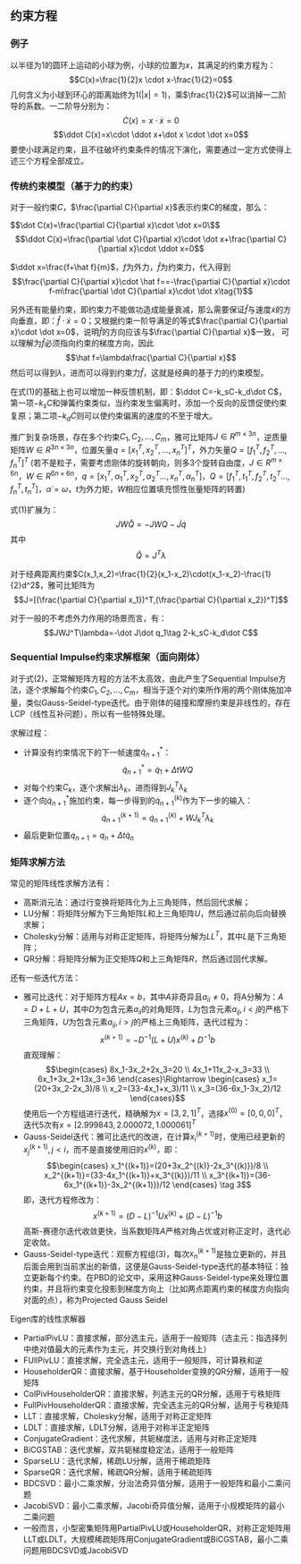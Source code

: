 ## 约束方程
### 例子
以半径为1的圆环上运动的小球为例，小球的位置为$x$，其满足的约束方程为：
$$C(x)=\frac{1}{2}x \cdot x-\frac{1}{2}=0$$
几何含义为小球到环心的距离始终为1($|x|=1$)，乘$\frac{1}{2}$可以消掉一二阶导的系数。一二阶导分别为：
$$\dot C(x)=x\cdot \dot x=0$$
$$\ddot C(x)=x\cdot \ddot x+\dot x \cdot \dot x=0$$
要使小球满足约束，且不往破坏约束条件的情况下演化，需要通过一定方式使得上述三个方程全部成立。

### 传统约束模型（基于力的约束）
对于一般约束$C$，$\frac{\partial C}{\partial x}$表示约束$C$的梯度，那么：

$$\dot C(x)=\frac{\partial C}{\partial x}\cdot \dot x=0\$$
$$\ddot C(x)=\frac{\partial \dot C}{\partial x}\cdot \dot x+\frac{\partial C}{\partial x}\cdot \ddot x=0$$

$\ddot x=\frac{f+\hat f}{m}$，$f$为外力，$\hat f$为约束力，代入得到
$$\frac{\partial C}{\partial x}\cdot \hat f==-\frac{\partial C}{\partial x}\cdot f-m\frac{\partial \dot C}{\partial x}\cdot \dot x\tag{1}$$

另外还有能量约束，即约束力不能做功造成能量衰减，那么需要保证$\hat f$与速度$\dot x$的方向垂直，即：$\hat f \cdot \dot x=0$；又根据约束一阶导满足的等式$\frac{\partial C}{\partial x}\cdot \dot x=0$，说明$\hat f$的方向应该与$\frac{\partial C}{\partial x}$一致，
可以理解为$\hat f$必须指向约束的梯度方向，因此
$$\hat f=\lambda\frac{\partial C}{\partial x}$$
然后可以得到$\lambda$，进而可以得到约束力$\hat f$，这就是经典的基于力的约束模型。

在式(1)的基础上也可以增加一种反馈机制，即：$\ddot C=-k_sC-k_d\dot C$，第一项$-k_sC$和弹簧约束类似，当约束发生偏离时，添加一个反向的反馈促使约束复原；第二项$-k_d\dot C$则可以使约束偏离的速度的不至于增大。

推广到复杂场景，存在多个约束$C_1,C_2,...,C_m$，雅可比矩阵$J\in R^{m\times 3n}$，逆质量矩阵$W\in R^{3n\times 3n}$，位置矢量$q=[x_1^T,x_2^T,...,x_n^T]^T$，外力矢量$Q=[f_1^T,f_2^T,...,f_n^T]^T$ (若不是粒子，需要考虑刚体的旋转朝向，则多3个旋转自由度，$J\in R^{m\times 6n}$，$W\in R^{6n\times 6n}$，$q=[x_1^T,\alpha_1^T,x_2^T,\alpha_2^T...,x_n^T,\alpha_n^T]$，$Q=[f_1^T,t_1^T,f_2^T,t_2^T...,f_n^T,t_n^T]$，$\dot \alpha=\omega$，$t$为外力矩，$W$相应位置填充惯性张量矩阵的转置)

式(1)扩展为：
$$JW\hat Q=-JWQ-\dot J\dot q$$
其中
$$\hat Q=J^T\lambda$$

对于经典距离约束$C(x_1,x_2)=\frac{1}{2}(x_1-x_2)\cdot(x_1-x_2)-\frac{1}{2}d^2$，雅可比矩阵为
$$J=[(\frac{\partial C}{\partial x_1})^T,(\frac{\partial C}{\partial x_2})^T]$$

对于一般的不考虑外力作用的场景而言，有：
$$JWJ^T\lambda=-\dot J\dot q_1\tag 2-k_sC-k_d\dot C$$

### Sequential Impulse约束求解框架（面向刚体）
对于式(2)，正常解矩阵方程的方法不太高效，由此产生了Sequential Impulse方法，逐个求解每个约束$C_1,C_2,...,C_m$，相当于逐个对约束所作用的两个刚体施加冲量，类似Gauss-Seidel-type迭代。由于刚体的碰撞和摩擦约束是非线性的，存在LCP（线性互补问题），所以有一些特殊处理。

求解过程：
- 计算没有约束情况下的下一帧速度$\dot q_{n+1}^*$：
  $$\dot q_{n+1}^*=\dot q_1+\Delta tWQ$$
- 对每个约束$C_k$，逐个求解出$\lambda_k$，进而得到$J_k^T\lambda_k$
- 逐个向$\dot q_{n+1}^*$施加约束，每一步得到的$\dot q_{n+1}^{(k)}$作为下一步的输入：
  $$\dot q_{n+1}^{(k+1)}=\dot q_{n+1}^{(k)}+WJ_k^T\lambda_k$$
- 最后更新位置$q_{n+1}=q_n+\Delta t\dot q_n$

### 矩阵求解方法
常见的矩阵线性求解方法有：
- 高斯消元法：通过行变换将矩阵化为上三角矩阵，然后回代求解；
- LU分解：将矩阵分解为下三角矩阵$L$和上三角矩阵$U$，然后通过前向后向替换求解；
- Cholesky分解：适用与对称正定矩阵，将矩阵分解为$LL^T$，其中$L$是下三角矩阵；
- QR分解：将矩阵分解为正交矩阵$Q$和上三角矩阵$R$，然后通过回代求解。

还有一些迭代方法：

- 雅可比迭代：对于矩阵方程$Ax=b$，其中$A$非奇异且$a_{ii}\neq 0$，将A分解为：$A=D+L+U$，其中$D$为包含元素$a_{ii}$的对角矩阵，$L$为包含元素$a_{ij},i<j$的严格下三角矩阵，$U$为包含元素$a_{ij},i>j$的严格上三角矩阵，迭代过程为：
  $$x^{(k+1)}=-D^{-1}(L+U)x^{(k)}+D^{-1}b$$
  直观理解：
  $$\begin{cases}
  8x_1-3x_2+2x_3=20 \\
  4x_1+11x_2-x_3=33 \\
  6x_1+3x_2+13x_3=36
  \end{cases}\Rightarrow
  \begin{cases}
  x_1=(20+3x_2-2x_3)/8 \\
  x_2=(33-4x_1+x_3)/11 \\
  x_3=(36-6x_1-3x_2)/12
  \end{cases}$$
  使用后一个方程组进行迭代，精确解为$x=[3,2,1]^T$，选择$x^{(0)}=[0,0,0]^T$，迭代5次有$x=[2.999843,2.000072,1.000061]^T$
- Gauss-Seidel迭代：雅可比迭代的改进，在计算$x_i^{(k+1)}$时，使用已经更新的$x_j^{(k+1)},j<i$，而不是直接使用旧的$x^{(k)}$，即：
  $$\begin{cases}
  x_1^{(k+1)}=(20+3x_2^{(k)}-2x_3^{(k)})/8 \\
  x_2^{(k+1)}=(33-4x_1^{(k+1)}+x_3^{(k)})/11 \\
  x_3^{(k+1)}=(36-6x_1^{(k+1)}-3x_2^{(k+1)})/12
  \end{cases} \tag 3$$
  即，迭代方程修改为：
  $$x^{(k+1)}=(D-L)^{-1}Ux^{(k)}+(D-L)^{-1}b$$
  高斯-赛德尔迭代收敛更快，当系数矩阵$A$严格对角占优或对称正定时，迭代必定收敛。
- Gauss-Seidel-type迭代：观察方程组(3)，每次$x_n^{(k+1)}$是独立更新的，并且后面会用到当前求出的新值，这便是Gauss-Seidel-type迭代的基本特征：独立更新每个约束。在PBD的论文中，采用这种Gauss-Seidel-type来处理位置约束，并且将约束变化投影到梯度方向上（比如两点距离约束的梯度方向指向对面的点），称为Projected Gauss Seidel

Eigen库的线性求解器
- PartialPivLU：直接求解，部分选主元，适用于一般矩阵（选主元：指选择列中绝对值最大的元素作为主元，并交换行到对角线上）
- FUllPivLU：直接求解，完全选主元，适用于一般矩阵，可计算秩和逆
- HouseholderQR：直接求解，基于Householder变换的QR分解，适用于一般矩阵
- ColPivHouseholderQR：直接求解，列选主元的QR分解，适用于亏秩矩阵
- FullPivHouseholderQR：直接求解，完全选主元的QR分解，适用于亏秩矩阵
- LLT：直接求解，Cholesky分解，适用于对称正定矩阵
- LDLT：直接求解，LDLT分解，适用于对称半正定矩阵
- ConjugateGradient：迭代求解，共轭梯度法，适用与对称正定矩阵
- BiCGSTAB：迭代求解，双共轭梯度稳定法，适用于一般矩阵
- SparseLU：迭代求解，稀疏LU分解，适用于稀疏矩阵
- SparseQR：迭代求解，稀疏QR分解，适用于稀疏矩阵
- BDCSVD：最小二乘求解，分治法奇异值分解，适用于一般矩阵和最小二乘问题
- JacobiSVD：最小二乘求解，Jacobi奇异值分解，适用于小规模矩阵的最小二乘问题
- 一般而言，小型密集矩阵用PartialPivLU或HouseholderQR，对称正定矩阵用LLT或LDLT，大规模稀疏矩阵用ConjugateGradient或BiCGSTAB，最小二乘问题用BDCSVD或JacobiSVD
